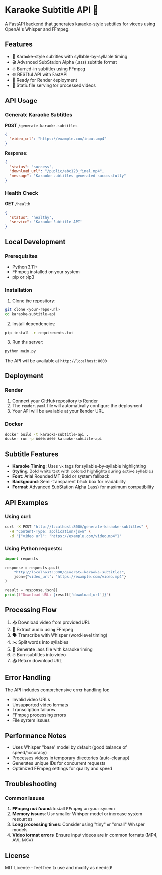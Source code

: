 # Karaoke Subtitle API 🎤

A FastAPI backend that generates karaoke-style subtitles for videos using OpenAI's Whisper and FFmpeg.

## Features

- 🎵 Karaoke-style subtitles with syllable-by-syllable timing
- 🎬 Advanced SubStation Alpha (.ass) subtitle format
- 🔥 Burned-in subtitles using FFmpeg
- 🌐 RESTful API with FastAPI
- 🚀 Ready for Render deployment
- 📱 Static file serving for processed videos

## API Usage

### Generate Karaoke Subtitles

**POST** `/generate-karaoke-subtitles`

```json
{
  "video_url": "https://example.com/input.mp4"
}
```

**Response:**
```json
{
  "status": "success",
  "download_url": "/public/abc123_final.mp4",
  "message": "Karaoke subtitles generated successfully"
}
```

### Health Check

**GET** `/health`

```json
{
  "status": "healthy",
  "service": "Karaoke Subtitle API"
}
```

## Local Development

### Prerequisites

- Python 3.11+
- FFmpeg installed on your system
- pip or pip3

### Installation

1. Clone the repository:
```bash
git clone <your-repo-url>
cd karaoke-subtitle-api
```

2. Install dependencies:
```bash
pip install -r requirements.txt
```

3. Run the server:
```bash
python main.py
```

The API will be available at `http://localhost:8000`

## Deployment

### Render

1. Connect your GitHub repository to Render
2. The `render.yaml` file will automatically configure the deployment
3. Your API will be available at your Render URL

### Docker

```bash
docker build -t karaoke-subtitle-api .
docker run -p 8000:8000 karaoke-subtitle-api
```

## Subtitle Features

- **Karaoke Timing**: Uses `\k` tags for syllable-by-syllable highlighting
- **Styling**: Bold white text with colored highlights during active syllables
- **Font**: Arial Rounded MT Bold or system fallback
- **Background**: Semi-transparent black box for readability
- **Format**: Advanced SubStation Alpha (.ass) for maximum compatibility

## API Examples

### Using curl:

```bash
curl -X POST "http://localhost:8000/generate-karaoke-subtitles" \
  -H "Content-Type: application/json" \
  -d '{"video_url": "https://example.com/video.mp4"}'
```

### Using Python requests:

```python
import requests

response = requests.post(
    "http://localhost:8000/generate-karaoke-subtitles",
    json={"video_url": "https://example.com/video.mp4"}
)

result = response.json()
print(f"Download URL: {result['download_url']}")
```

## Processing Flow

1. 📥 Download video from provided URL
2. 🎵 Extract audio using FFmpeg
3. 🗣️ Transcribe with Whisper (word-level timing)
4. ✂️ Split words into syllables
5. 📝 Generate .ass file with karaoke timing
6. 🔥 Burn subtitles into video
7. 📤 Return download URL

## Error Handling

The API includes comprehensive error handling for:
- Invalid video URLs
- Unsupported video formats
- Transcription failures
- FFmpeg processing errors
- File system issues

## Performance Notes

- Uses Whisper "base" model by default (good balance of speed/accuracy)
- Processes videos in temporary directories (auto-cleanup)
- Generates unique IDs for concurrent requests
- Optimized FFmpeg settings for quality and speed

## Troubleshooting

### Common Issues

1. **FFmpeg not found**: Install FFmpeg on your system
2. **Memory issues**: Use smaller Whisper model or increase system resources
3. **Long processing times**: Consider using "tiny" or "small" Whisper models
4. **Video format errors**: Ensure input videos are in common formats (MP4, AVI, MOV)

## License

MIT License - feel free to use and modify as needed!